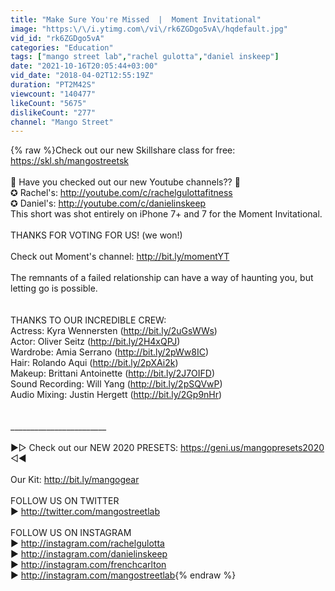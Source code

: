 ```yaml
---
title: "Make Sure You're Missed  |  Moment Invitational"
image: "https:\/\/i.ytimg.com\/vi\/rk6ZGDgo5vA\/hqdefault.jpg"
vid_id: "rk6ZGDgo5vA"
categories: "Education"
tags: ["mango street lab","rachel gulotta","daniel inskeep"]
date: "2021-10-16T20:05:44+03:00"
vid_date: "2018-04-02T12:55:19Z"
duration: "PT2M42S"
viewcount: "140477"
likeCount: "5675"
dislikeCount: "277"
channel: "Mango Street"
---
```

{% raw %}Check out our new Skillshare class for free: <a rel="nofollow" target="blank" href="https://skl.sh/mangostreetsk">https://skl.sh/mangostreetsk</a> <br /><br />🚨 Have you checked out our new Youtube channels?? 🚨 <br />✪ Rachel's: <a rel="nofollow" target="blank" href="http://youtube.com/c/rachelgulottafitness">http://youtube.com/c/rachelgulottafitness</a> <br />✪ Daniel's: <a rel="nofollow" target="blank" href="http://youtube.com/c/danielinskeep">http://youtube.com/c/danielinskeep</a><br />This short was shot entirely on iPhone 7+ and 7 for the Moment Invitational.<br /><br />THANKS FOR VOTING FOR US! (we won!)<br /><br />Check out Moment's channel: <a rel="nofollow" target="blank" href="http://bit.ly/momentYT">http://bit.ly/momentYT</a><br /><br />The remnants of a failed relationship can have a way of haunting you, but letting go is possible.<br /><br /><br />THANKS TO OUR INCREDIBLE CREW:<br />Actress: Kyra Wennersten (<a rel="nofollow" target="blank" href="http://bit.ly/2uGsWWs)">http://bit.ly/2uGsWWs)</a><br />Actor: Oliver Seitz (<a rel="nofollow" target="blank" href="http://bit.ly/2H4xQPJ)">http://bit.ly/2H4xQPJ)</a><br />Wardrobe: Amia Serrano (<a rel="nofollow" target="blank" href="http://bit.ly/2pWw8IC)">http://bit.ly/2pWw8IC)</a><br />Hair: Rolando Aqui (<a rel="nofollow" target="blank" href="http://bit.ly/2pXAi2k)">http://bit.ly/2pXAi2k)</a><br />Makeup: Brittani Antoinette (<a rel="nofollow" target="blank" href="http://bit.ly/2J7OIFD)">http://bit.ly/2J7OIFD)</a><br />Sound Recording: Will Yang (<a rel="nofollow" target="blank" href="http://bit.ly/2pSQVwP)">http://bit.ly/2pSQVwP)</a><br />Audio Mixing: Justin Hergett (<a rel="nofollow" target="blank" href="http://bit.ly/2Gp9nHr)">http://bit.ly/2Gp9nHr)</a><br /><br /><br />________________________<br /><br />►▷ Check out our NEW 2020 PRESETS: <a rel="nofollow" target="blank" href="https://geni.us/mangopresets2020">https://geni.us/mangopresets2020</a> ◁◀︎<br /><br />Our Kit: <a rel="nofollow" target="blank" href="http://bit.ly/mangogear">http://bit.ly/mangogear</a><br /><br />FOLLOW US ON TWITTER<br />► <a rel="nofollow" target="blank" href="http://twitter.com/mangostreetlab">http://twitter.com/mangostreetlab</a><br /><br />FOLLOW US ON INSTAGRAM<br />► <a rel="nofollow" target="blank" href="http://instagram.com/rachelgulotta">http://instagram.com/rachelgulotta</a><br />► <a rel="nofollow" target="blank" href="http://instagram.com/danielinskeep">http://instagram.com/danielinskeep</a><br />► <a rel="nofollow" target="blank" href="http://instagram.com/frenchcarlton">http://instagram.com/frenchcarlton</a><br />► <a rel="nofollow" target="blank" href="http://instagram.com/mangostreetlab">http://instagram.com/mangostreetlab</a>{% endraw %}

